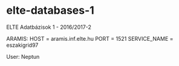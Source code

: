 # elte-databases-1
ELTE Adatbázisok 1 - 2016/2017-2

ARAMIS:
		HOST = aramis.inf.elte.hu
		PORT = 1521
		SERVICE_NAME = eszakigrid97
		
User: Neptun